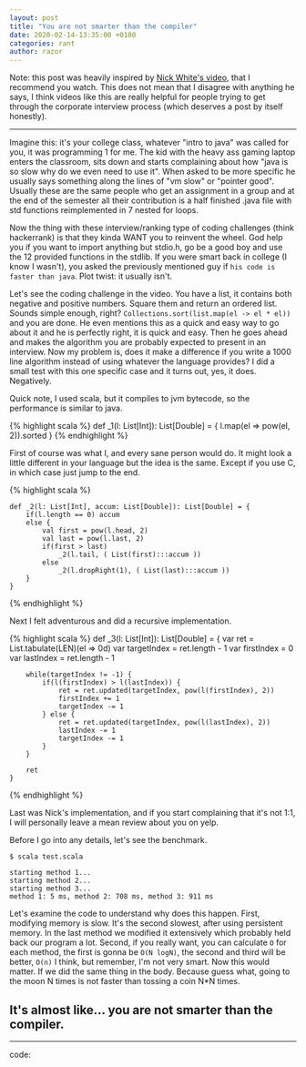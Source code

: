 ```yaml
---
layout: post
title: "You are not smarter than the compiler"
date: 2020-02-14-13:35:00 +0100
categories: rant
author: razor
---
```


Note: this post was heavily inspired by [Nick White's video](https://www.youtube.com/watch?v=4eWKHLSRHPY), that I
recommend you watch. This does not mean that I disagree with anything he says, I think videos like this are really helpful for people trying 
to get through the corporate interview process (which deserves a post by itself honestly).

---

Imagine this: it's your college class, whatever "intro to java" was called for you, it was programming 1 for me. The kid with the heavy ass gaming
laptop enters the classroom, sits down and starts complaining about how "java is so slow why do we even need to use it". When asked to be more specific
he usually says something along the lines of "vm slow" or "pointer good".
Usually these are the same people who get an assignment in a group and at the end of the semester all their contribution is a half finished .java file
with std functions reimplemented in 7 nested for loops.

Now the thing with these interview/ranking type of coding challenges (think hackerrank) is that they kinda WANT you to reinvent the wheel. God help you
if you want to import anything but stdio.h, go be a good boy and use the 12 provided functions in the stdlib.
If you were smart back in college (I know I wasn't), you asked the previously mentioned guy if `his code is faster than java`. Plot twist: it usually 
isn't.

Let's see the coding challenge in the video. You have a list, it contains both negative and positive numbers. Square them and return an ordered list.
Sounds simple enough, right? `Collections.sort(list.map(el -> el * el))` and you are done. He even mentions this as a quick and easy way to go about it and he is perfectly
right, it is quick and easy. Then he goes ahead and makes the algorithm you are probably expected to present in an interview.
Now my problem is, does it make a difference if you write a 1000 line algorithm instead of using whatever the language provides? I did a small test with
this one specific case and it turns out, yes, it does. Negatively.

Quick note, I used scala, but it compiles to jvm bytecode, so the performance is similar to java.

{% highlight scala %}
	def _1(l: List[Int]): List[Double] = {
		l.map(el => pow(el, 2)).sorted
	}
{% endhighlight %}

First of course was what I, and every sane person would do. It might look a little different in your language but the idea is the same. Except if
you use C, in which case just jump to the end.

{% highlight scala %}

	def _2(l: List[Int], accum: List[Double]): List[Double] = {
		if(l.length == 0) accum
		else {
			val first = pow(l.head, 2)
			val last = pow(l.last, 2)
			if(first > last)
				_2(l.tail, ( List(first):::accum ))
			else 
				_2(l.dropRight(1), ( List(last):::accum ))
		}
	}
{% endhighlight %}

Next I felt adventurous and did a recursive implementation.

{% highlight scala %}
	def _3(l: List[Int]): List[Double] = {
		var ret = List.tabulate(LEN)(el => 0d)
		var targetIndex = ret.length - 1
		var firstIndex = 0
		var lastIndex = ret.length - 1

		while(targetIndex != -1) {
			if(l(firstIndex) > l(lastIndex)) {
				ret = ret.updated(targetIndex, pow(l(firstIndex), 2))
				firstIndex += 1
				targetIndex -= 1
			} else {
				ret = ret.updated(targetIndex, pow(l(lastIndex), 2))
				lastIndex -= 1
				targetIndex -= 1				
			}
		}

		ret
	}
{% endhighlight %}

Last was Nick's implementation, and if you start complaining that it's not 1:1, I will personally leave a mean review about you on yelp.

Before I go into any details, let's see the benchmark.

```
$ scala test.scala 

starting method 1...
starting method 2...
starting method 3...
method 1: 5 ms, method 2: 708 ms, method 3: 911 ms

```

Let's examine the code to understand why does this happen.
First, modifying memory is slow. It's the second slowest, after using persistent memory. In the last method we modified it extensively
which probably held back our program a lot.
Second, if you really want, you can calculate `O` for each method, the first is gonna be `O(N logN)`, the second and third will be better, `O(n)`
I think, but remember, I'm not very smart.
Now this would matter. If we did the same thing in the body. Because guess what, going to the moon N times is not faster than tossing
a coin N*N times.

## It's almost like... you are not smarter than the compiler.

---

code:

<script src="https://gist.github.com/RazorSh4rk/b54cec99acea0a4b4ae05f428f3e33a4.js"></script>


